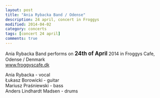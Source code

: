 ```yaml
---
layout: post
title: "Ania Rybacka Band / Odense"
description: 24 april, concert in Froggys
modified: 2014-04-02
category: concerts
tags: [concert 24 april]
comments: true
---
```

Ania Rybacka Band performs on <big>**24th of April**</big> 2014 in Froggys Cafe, Odense / Denmark<br>
<a href="http://froggyscafe.dk">www.froggyscafe.dk</a>

Ania Rybacka - vocal<br>
Łukasz Borowicki - guitar<br>
Mariusz Praśniewski - bass<br>
Anders Lindhardt Madsen - drums<br>
